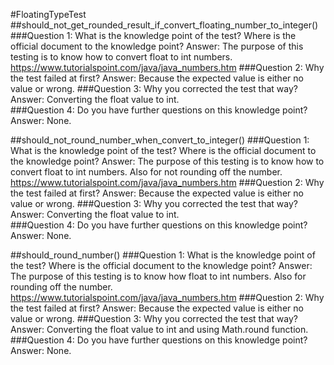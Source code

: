 #FloatingTypeTest
##should_not_get_rounded_result_if_convert_floating_number_to_integer()
###Question 1: What is the knowledge point of the test? Where is the official document to the knowledge point?
Answer: The purpose of this testing is to know how to convert float to int numbers. https://www.tutorialspoint.com/java/java_numbers.htm
###Question 2: Why the test failed at first?
Answer: Because the expected value is either no value or wrong.
###Question 3: Why you corrected the test that way?
Answer: Converting the float value to int.		
###Question 4: Do you have further questions on this knowledge point?
Answer: None.

##should_not_round_number_when_convert_to_integer()
###Question 1: What is the knowledge point of the test? Where is the official document to the knowledge point?
Answer: The purpose of this testing is to know how to convert float to int numbers. Also for not rounding off the number. https://www.tutorialspoint.com/java/java_numbers.htm
###Question 2: Why the test failed at first?
Answer: Because the expected value is either no value or wrong.
###Question 3: Why you corrected the test that way?
Answer: Converting the float value to int.		
###Question 4: Do you have further questions on this knowledge point?
Answer: None.

##should_round_number()
###Question 1: What is the knowledge point of the test? Where is the official document to the knowledge point?
Answer: The purpose of this testing is to know how float to int numbers. Also for rounding off the number. https://www.tutorialspoint.com/java/java_numbers.htm
###Question 2: Why the test failed at first?
Answer: Because the expected value is either no value or wrong.
###Question 3: Why you corrected the test that way?
Answer: Converting the float value to int and using Math.round function.		
###Question 4: Do you have further questions on this knowledge point?
Answer: None.